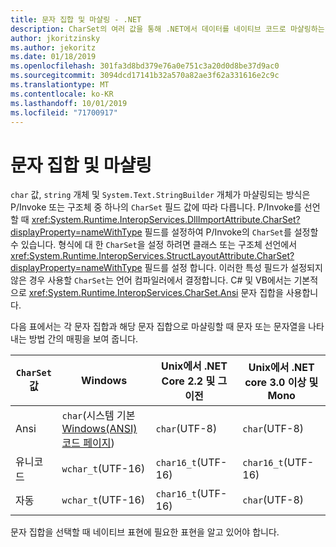 ```yaml
---
title: 문자 집합 및 마샬링 - .NET
description: CharSet의 여러 값을 통해 .NET에서 데이터를 네이티브 코드로 마샬링하는 방식을 변경하는 방법을 알아봅니다.
author: jkoritzinsky
ms.author: jekoritz
ms.date: 01/18/2019
ms.openlocfilehash: 301fa3d8bd379e76a0e751c3a20d0d8be37d9ac0
ms.sourcegitcommit: 3094dcd17141b32a570a82ae3f62a331616e2c9c
ms.translationtype: MT
ms.contentlocale: ko-KR
ms.lasthandoff: 10/01/2019
ms.locfileid: "71700917"
---
```

# <a name="charsets-and-marshaling"></a>문자 집합 및 마샬링

`char` 값, `string` 개체 및 `System.Text.StringBuilder` 개체가 마샬링되는 방식은 P/Invoke 또는 구조체 중 하나의 `CharSet` 필드 값에 따라 다릅니다. P/Invoke를 선언할 때 <xref:System.Runtime.InteropServices.DllImportAttribute.CharSet?displayProperty=nameWithType> 필드를 설정하여 P/Invoke의 `CharSet`를 설정할 수 있습니다. 형식에 대 한 `CharSet`을 설정 하려면 클래스 또는 구조체 선언에서 <xref:System.Runtime.InteropServices.StructLayoutAttribute.CharSet?displayProperty=nameWithType> 필드를 설정 합니다. 이러한 특성 필드가 설정되지 않은 경우 사용할 `CharSet`는 언어 컴파일러에서 결정합니다. C# 및 VB에서는 기본적으로 <xref:System.Runtime.InteropServices.CharSet.Ansi> 문자 집합을 사용합니다.

다음 표에서는 각 문자 집합과 해당 문자 집합으로 마샬링할 때 문자 또는 문자열을 나타내는 방법 간의 매핑을 보여 줍니다.

| `CharSet` 값 | Windows            | Unix에서 .NET Core 2.2 및 그 이전 | Unix에서 .NET core 3.0 이상 및 Mono |
|-----------------|--------------------|-----------------------------------|------------------------------------------|
| Ansi            | `char`(시스템 기본 [Windows(ANSI) 코드 페이지](/windows/win32/intl/code-pages))      | `char`(UTF-8)                    | `char`(UTF-8)                           |
| 유니코드         | `wchar_t`(UTF-16) | `char16_t`(UTF-16)               | `char16_t`(UTF-16)                      |
| 자동            | `wchar_t`(UTF-16) | `char16_t`(UTF-16)               | `char`(UTF-8)                           |

문자 집합을 선택할 때 네이티브 표현에 필요한 표현을 알고 있어야 합니다.

